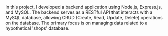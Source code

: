 In this project, I developed a backend application using Node.js, Express.js, and MySQL. The backend serves as a RESTful API that interacts with a MySQL database, allowing CRUD (Create, Read, Update, Delete) operations on the database. The primary focus is on managing data related to a hypothetical 'shops' database.

